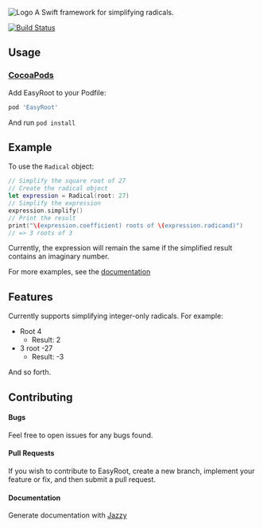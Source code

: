 ![Logo](https://aaronjsutton.github.io/EasyRoot/img/logo.png)
A Swift framework for simplifying radicals.

[![Build Status](https://travis-ci.org/aaronjsutton/EasyRoot.svg?branch=master)](https://travis-ci.org/aaronjsutton/EasyRoot)

## Usage

### [CocoaPods](http://cocoapods.org)

Add EasyRoot to your Podfile:

```ruby
pod 'EasyRoot'
```

And run `pod install`

## Example

To use the `Radical` object:
```swift
// Simplify the square root of 27
// Create the radical object
let expression = Radical(root: 27)
// Simplify the expression
expression.simplify()
// Print the result
print("\(expression.coefficient) roots of \(expression.radicand)")
// => 3 roots of 3
```

Currently, the expression will remain the same if the simplified result contains an imaginary number.

For more examples, see the [documentation](https://aaronjsutton.github.io/EasyRoot/)

## Features

Currently supports simplifying integer-only radicals. For example:

- Root 4
  - Result: 2
- 3 root -27
  - Result: -3

And so forth.

## Contributing

#### Bugs

Feel free to open issues for any bugs found.

#### Pull Requests

If you wish to contribute to EasyRoot, create a new branch, implement your feature or fix, and then submit a pull request.

#### Documentation

Generate documentation with [Jazzy](https://github.com/realm/jazzy)
